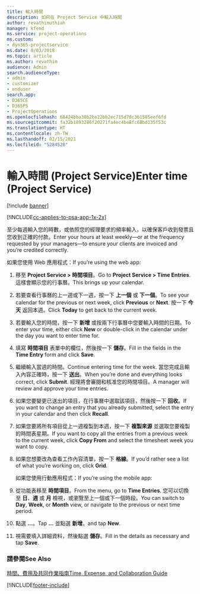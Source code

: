 ```yaml
---
title: 輸入時間
description: 如何在 Project Service 中輸入時間
author: revathimuthiah
manager: kfend
ms.service: project-operations
ms.custom:
- dyn365-projectservice
ms.date: 8/03/2018
ms.topic: article
ms.author: revathim
audience: Admin
search.audienceType:
- admin
- customizer
- enduser
search.app:
- D365CE
- D365PS
- ProjectOperations
ms.openlocfilehash: 68424bba30b2be22bb2ec715d70c361585eef6fd
ms.sourcegitcommit: fa32b1893286f20271fa4ec4be8fc68bd135f53c
ms.translationtype: HT
ms.contentlocale: zh-TW
ms.lasthandoff: 02/15/2021
ms.locfileid: "5284528"
---
```

# <a name="enter-time-project-service"></a><span data-ttu-id="fdbc5-103">輸入時間 (Project Service)</span><span class="sxs-lookup"><span data-stu-id="fdbc5-103">Enter time (Project Service)</span></span>

[!include [banner](../includes/psa-now-project-operations.md)]

[!INCLUDE[cc-applies-to-psa-app-1x-2x](../includes/cc-applies-to-psa-app-1x-2x.md)]

<span data-ttu-id="fdbc5-104">至少每週輸入您的時數，或依照您的經理要求的頻率輸入，以確保客戶收到發票且您收到正確的付款。</span><span class="sxs-lookup"><span data-stu-id="fdbc5-104">Enter your hours at least weekly—or at the frequency requested by your managers—to ensure your clients are invoiced and you’re credited correctly.</span></span>  
  
 <span data-ttu-id="fdbc5-105">如果您使用 Web 應用程式：</span><span class="sxs-lookup"><span data-stu-id="fdbc5-105">If you’re using the web app:</span></span>  
  
1. <span data-ttu-id="fdbc5-106">移至 **Project Service > 時間項目**。</span><span class="sxs-lookup"><span data-stu-id="fdbc5-106">Go to **Project Service > Time Entries**.</span></span> <span data-ttu-id="fdbc5-107">這樣會顯示您的行事曆。</span><span class="sxs-lookup"><span data-stu-id="fdbc5-107">This brings up your calendar.</span></span>  
  
2. <span data-ttu-id="fdbc5-108">若要查看行事曆的上一週或下一週，按一下 **上一個** 或 **下一個**。</span><span class="sxs-lookup"><span data-stu-id="fdbc5-108">To see your calendar for the previous or next week, click **Previous** or **Next**.</span></span> <span data-ttu-id="fdbc5-109">按一下 **今天** 返回本週。</span><span class="sxs-lookup"><span data-stu-id="fdbc5-109">Click **Today** to get back to the current week.</span></span>  
  
3. <span data-ttu-id="fdbc5-110">若要輸入您的時間，按一下 **新增** 或按兩下行事曆中您要輸入時間的日期。</span><span class="sxs-lookup"><span data-stu-id="fdbc5-110">To enter your time, either click **New** or double-click in the calendar under the day you want to enter time for.</span></span>  
  
4. <span data-ttu-id="fdbc5-111">填寫 **時間項目** 表單中的欄位，然後按一下 **儲存**。</span><span class="sxs-lookup"><span data-stu-id="fdbc5-111">Fill in the fields in the **Time Entry** form and click **Save**.</span></span>  
  
5. <span data-ttu-id="fdbc5-112">繼續輸入當週的時間。</span><span class="sxs-lookup"><span data-stu-id="fdbc5-112">Continue entering time for the week.</span></span> <span data-ttu-id="fdbc5-113">當您完成且輸入內容正確時，按一下 **送出**。</span><span class="sxs-lookup"><span data-stu-id="fdbc5-113">When you’re done and everything looks correct, click **Submit**.</span></span> <span data-ttu-id="fdbc5-114">經理將會審閱和核准您的時間項目。</span><span class="sxs-lookup"><span data-stu-id="fdbc5-114">A manager will review and approve your time entries.</span></span>  
  
6. <span data-ttu-id="fdbc5-115">如果您要變更已送出的項目，在行事曆中選取該項目，然後按一下 **回收**。</span><span class="sxs-lookup"><span data-stu-id="fdbc5-115">If you want to change an entry that you already submitted, select the entry in your calendar and then click **Recall**.</span></span>  
  
7. <span data-ttu-id="fdbc5-116">如果您要將所有項目從上一週複製到本週，按一下 **複製來源** 並選取您要複製的時間表星期。</span><span class="sxs-lookup"><span data-stu-id="fdbc5-116">If you want to copy all the entries from a previous week to the current week, click **Copy From** and select the timesheet week you want to copy.</span></span>  
  
8. <span data-ttu-id="fdbc5-117">如果您想要改為查看工作內容清單，按一下 **格線**。</span><span class="sxs-lookup"><span data-stu-id="fdbc5-117">If you’d rather see a list of what you’re working on, click **Grid**.</span></span>  
  
   <span data-ttu-id="fdbc5-118">如果您使用行動應用程式：</span><span class="sxs-lookup"><span data-stu-id="fdbc5-118">If you’re using the mobile app:</span></span>  
  
9. <span data-ttu-id="fdbc5-119">從功能表移至 **時間項目**。</span><span class="sxs-lookup"><span data-stu-id="fdbc5-119">From the menu, go to **Time Entries**.</span></span>     <span data-ttu-id="fdbc5-120">您可以切換至 **日**、**週** 或 **月** 檢視，或瀏覽至上一個或下一個時段。</span><span class="sxs-lookup"><span data-stu-id="fdbc5-120">You can switch to **Day**, **Week**, or **Month** view, or navigate to the previous or next time period.</span></span>  
  
10. <span data-ttu-id="fdbc5-121">點選 **…**。</span><span class="sxs-lookup"><span data-stu-id="fdbc5-121">Tap **…**</span></span> <span data-ttu-id="fdbc5-122">並點選 **新增**。</span><span class="sxs-lookup"><span data-stu-id="fdbc5-122">and tap **New**.</span></span>  
  
11. <span data-ttu-id="fdbc5-123">視需要填入詳細資料，然後點選 **儲存**。</span><span class="sxs-lookup"><span data-stu-id="fdbc5-123">Fill in the details as necessary and tap **Save**.</span></span>  
  
### <a name="see-also"></a><span data-ttu-id="fdbc5-124">請參閱</span><span class="sxs-lookup"><span data-stu-id="fdbc5-124">See Also</span></span>  
 [<span data-ttu-id="fdbc5-125">時間、費用及共同作業指南</span><span class="sxs-lookup"><span data-stu-id="fdbc5-125">Time, Expense, and Collaboration Guide</span></span>](../psa/time-expense-collaboration-guide.md)


[!INCLUDE[footer-include](../includes/footer-banner.md)]